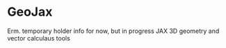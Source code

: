 # GeoJax

Erm. temporary holder info for now, but in progress JAX 3D geometry and vector calculaus tools
